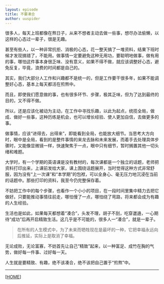 ```yaml
---
layout: episode
title: 不要凑合
author: uuspider
---
```

很多人，每天上班都像在熬日子，从来不想者主动去做一些事，想尽办法偷懒，以这样的心态过一辈子，很是无趣。

甚至有些人，以一种非常抗拒、消极的心态，花一整天搞了一堆资料，结果下班时候才发现搞错了，不能用。做事情一定要避免这种无用功，要聪明地做事，做有用的事，哪怕这件事本身很乏味、没有意义，如果不得不做，就应该调整好心态，避免反复，毕竟，浪费的时间都是自己的。

其实，我们大部分人工作和兴趣都不是统一的，但是工作要干很多年，如果不能调整好心态，基本上每天都活在煎熬中。

而且，即使我们愿意做的事，也有很多环节、步骤，极其乏味，但为了达到最终的目的，又不得不做。

所以，还是应该化被动为主动，在工作中寻找乐趣，以此为起点，统揽全局，做成、做好一些事，这种历练是机会，也可以增长经验、使人更加自信，去做更多的事。

做事情，应该“进得去，出得来”，即能看到全局，也能放大细节。当思考大方向时，眼中是全局，看到的是整件事情的来龙去脉和未来发展，而着手去处理具体步骤时，又能像显微镜一样，快速聚焦于一点，眼中只有细节，暂时搁置其他一切头绪和难题。

大学时，有一个学期的英语课是没有教材的，每次课都是一个独立的话题，老师把资料打印出来，上课前发给大家，课上围绕话题展开，当时觉得这种方式非常舒服，因为没有“上一次课”和“本学期”的包袱，可以全身心、毫无压力地沉浸在当前的话题中。那些打印的资料，我至今仍完整保存着。

不妨把工作中的每个步骤，也看作一个小小的项目，在一段时间里集中精力去把它做好。只要能推动事情往前走，哪怕慢了一点，哪怕绕了弯路，将来都会成为有趣的人生经验。

生活也是如此，如果每天都想着“凑合”，头发不理，胡子不刮，吃穿邋遢，一心期待“成功”后再开启精致生活。这几乎是不可能的，很多人一“凑合”，就是一辈子。

>在所有的人生模式中，为了未来而牺牲现在是最坏的一种，它把幸福永远向后推延，实际上是取消了幸福。

无论成败，无论富寡，不妨首先让自己“精致”起来，以一种富足、成竹在胸的气势，做好每一件事、过好每一天。

人生就是要精致、有趣，绝不该凑合，绝不该把自己置于“煎熬”中。

***

[[HOME][episode]]

[episode]:http://about.uuspider.com/2019/06/02/episodeindex.html
